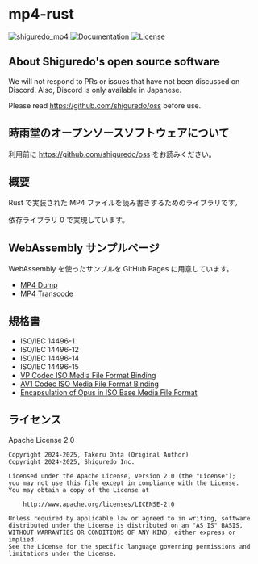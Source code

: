# mp4-rust

[![shiguredo_mp4](https://img.shields.io/crates/v/shiguredo_mp4.svg)](https://crates.io/crates/shiguredo_mp4)
[![Documentation](https://docs.rs/shiguredo_mp4/badge.svg)](https://docs.rs/shiguredo_mp4)
[![License](https://img.shields.io/badge/License-Apache%202.0-blue.svg)](https://opensource.org/licenses/Apache-2.0)

## About Shiguredo's open source software

We will not respond to PRs or issues that have not been discussed on Discord. Also, Discord is only available in Japanese.

Please read <https://github.com/shiguredo/oss> before use.

## 時雨堂のオープンソースソフトウェアについて

利用前に <https://github.com/shiguredo/oss> をお読みください。

## 概要

Rust で実装された MP4 ファイルを読み書きするためのライブラリです。

依存ライブラリ 0 で実現しています。

## WebAssembly サンプルページ

WebAssembly を使ったサンプルを GitHub Pages に用意しています。

- [MP4 Dump](https://shiguredo.github.io/mp4-rust/examples/dump/)
- [MP4 Transcode](https://shiguredo.github.io/mp4-rust/examples/transcode/)

## 規格書

- ISO/IEC 14496-1
- ISO/IEC 14496-12
- ISO/IEC 14496-14
- ISO/IEC 14496-15
- [VP Codec ISO Media File Format Binding](https://www.webmproject.org/vp9/mp4/)
- [AV1 Codec ISO Media File Format Binding](https://aomediacodec.github.io/av1-isobmff/)
- [Encapsulation of Opus in ISO Base Media File Format](https://gitlab.xiph.org/xiph/opus/-/blob/main/doc/opus_in_isobmff.html)

## ライセンス

Apache License 2.0

```text
Copyright 2024-2025, Takeru Ohta (Original Author)
Copyright 2024-2025, Shiguredo Inc.

Licensed under the Apache License, Version 2.0 (the "License");
you may not use this file except in compliance with the License.
You may obtain a copy of the License at

    http://www.apache.org/licenses/LICENSE-2.0

Unless required by applicable law or agreed to in writing, software
distributed under the License is distributed on an "AS IS" BASIS,
WITHOUT WARRANTIES OR CONDITIONS OF ANY KIND, either express or implied.
See the License for the specific language governing permissions and
limitations under the License.
```
